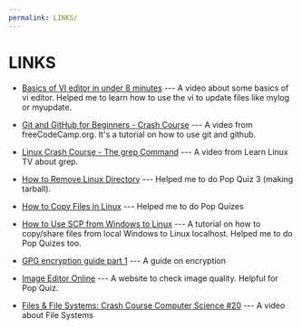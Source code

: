 ```yaml
---
permalink: LINKS/
---
```

# LINKS

* [Basics of VI editor in under 8 minutes](https://youtu.be/-_DvfdgR-LA) --- A video about some basics of vi editor. Helped me to learn how to use the vi to update files like mylog or myupdate.

* [Git and GitHub for Beginners - Crash Course](https://youtu.be/RGOj5yH7evk) --- A video from freeCodeCamp.org. It's a tutorial on how to use git and github.

* [Linux Crash Course - The grep Command](https://youtu.be/Tc_jntovCM0) --- A video from Learn Linux TV about grep.

* [How to Remove Linux Directory](https://phoenixnap.com/kb/remove-directory-linux) --- Helped me to do Pop Quiz 3 (making tarball).

* [How to Copy Files in Linux](https://www.freecodecamp.org/news/the-linux-cp-command-how-to-copy-files-in-linux) --- Helped me to do Pop Quizes

* [How to Use SCP from Windows to Linux](https://linuxhint.com/scp-windows-linux/) --- A tutorial on how to copy/share files from local Windows to Linux localhost. Helped me to do Pop Quizes too.

* [GPG encryption guide part 1](https://tutonics.com/articles/gpg-encryption-guide-part-1/) --- A guide on encryption

* [Image Editor Online](https://www.imgonline.com.ua/eng/determine-jpeg-quality.php) --- A website to check image quality. Helpful for Pop Quiz.

* [Files & File Systems: Crash Course Computer Science #20](https://www.youtube.com/watch?v=KN8YgJnShPM&pp=ygUOZmlsZSBzeXN0ZW0gb3M%3D) --- A video about File Systems
